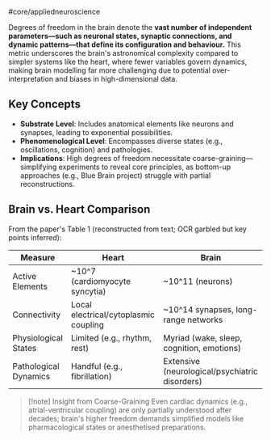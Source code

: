 #core/appliedneuroscience 

Degrees of freedom in the brain denote the **vast number of independent parameters—such as neuronal states, synaptic connections, and dynamic patterns—that define its configuration and behaviour.** This metric underscores the brain's astronomical complexity compared to simpler systems like the heart, where fewer variables govern dynamics, making brain modelling far more challenging due to potential over-interpretation and biases in high-dimensional data.

## Key Concepts

- **Substrate Level**: Includes anatomical elements like neurons and synapses, leading to exponential possibilities.
- **Phenomenological Level**: Encompasses diverse states (e.g., oscillations, cognition) and pathologies.
- **Implications**: High degrees of freedom necessitate coarse-graining—simplifying experiments to reveal core principles, as bottom-up approaches (e.g., Blue Brain project) struggle with partial reconstructions.

## Brain vs. Heart Comparison

From the paper's Table 1 (reconstructed from text; OCR garbled but key points inferred):

| Measure                  | Heart                  | Brain                          |
|--------------------------|------------------------|--------------------------------|
| Active Elements          | ~10^7 (cardiomyocyte syncytia) | ~10^11 (neurons)               |
| Connectivity             | Local electrical/cytoplasmic coupling | ~10^14 synapses, long-range networks |
| Physiological States     | Limited (e.g., rhythm, rest) | Myriad (wake, sleep, cognition, emotions) |
| Pathological Dynamics    | Handful (e.g., fibrillation) | Extensive (neurological/psychiatric disorders) |

> [!note] Insight from Coarse-Graining
> Even cardiac dynamics (e.g., atrial-ventricular coupling) are only partially understood after decades; brain's higher freedom demands simplified models like pharmacological states or anesthetised preparations.
